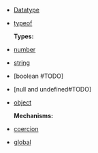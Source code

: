- [Datatype](./datatypes.md)

- [typeof](./typeof.md)

  **Types:**
- [number](./number.md)
- [string](./string.md)
- [boolean #TODO]
- [null and undefined#TODO]
- [object](./object.md)

  **Mechanisms:**
- [coercion](./coercion.md)

- [global](./global.md)